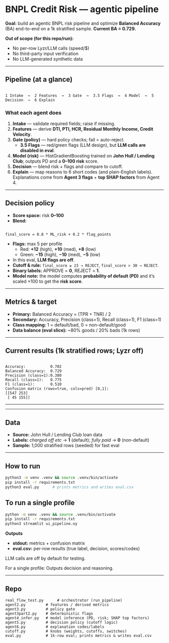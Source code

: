 
# BNPL Credit Risk — agentic pipeline

**Goal:** build an agentic BNPL risk pipeline and optimize **Balanced Accuracy** (BA) end-to-end on a 1k stratified sample. **Current BA = 0.729.**

**Out of scope (for this repo/run):**
- No per-row Lyzr/LLM calls (speed/$)
- No third-party input verification
- No LLM-generated synthetic data

---

## Pipeline (at a glance)

```

1 Intake  →  2 Features  →  3 Gate  →  3.5 Flags  →  4 Model  →  5 Decision  →  6 Explain

```

### What each agent does
1. **Intake** — validate required fields; raise if missing.  
2. **Features** — derive **DTI, PTI, HCR, Residual Monthly Income, Credit Velocity**.  
3. **Gate (policy)** — hard policy checks; fail = auto-reject.  
   - **3.5 Flags** — red/green flags (LLM design), but **LLM calls are disabled in eval**.  
4. **Model (risk)** — HistGradientBoosting trained on **John Hull / Lending Club**; outputs PD and a **0–100 risk** score.  
5. **Decision** — blend risk + flags and compare to cutoff.  
6. **Explain** — map reasons to 6 short codes (and plain-English labels). Explanations come from **Agent 3 flags** + **top SHAP factors** from Agent 4.

---

## Decision policy

- **Score space:** risk **0–100**
- **Blend:**
```

final_score = 0.8 * ML_risk + 0.2 * flag_points

```
- **Flags:** max 5 per profile  
  - Red: **+12** (high), **+10** (med), **+8** (low)  
  - Green: **−15** (high), **−10** (med), **−5** (low)
- In this eval, **LLM flags are off**.
- **Cutoff & rule:** `final_score ≥ 23 → REJECT`, `final_score > 30 → REJECT`.
- **Binary labels:** APPROVE = **0**, REJECT = **1**.
- **Model note:** the model computes **probability of default (PD)** and it’s scaled ×100 to get the **risk score**.

---

## Metrics & target

- **Primary:** Balanced Accuracy = (TPR + TNR) / 2  
- **Secondary:** Accuracy, Precision (class=1), Recall (class=1), F1 (class=1)  
- **Class mapping:** 1 = default/bad, 0 = non-default/good  
- **Data balance (eval slice):** ~80% goods / 20% bads (1k rows)

---

## Current results (1k stratified rows; Lyzr off)

```

Accuracy:           0.702
Balanced Accuracy:  0.729
Precision (class=1):0.380
Recall (class=1):   0.775
F1 (class=1):       0.510
Confusion matrix (rows=true, cols=pred) [0,1]:
[[547 253]
 [ 45 155]]
````



---



---

## Data

- **Source:** John Hull / Lending Club loan data  
- **Labels:** *charged off etc* → **1** (default); *fully paid* → **0** (non-default)  
- **Sample:** 1,000 stratified rows (seeded) for fast eval

---

## How to run

```bash
python3 -m venv .venv && source .venv/bin/activate
pip install -r requirements.txt
python3 eval.py      # prints metrics and writes eval.csv
````

## To run a single profile 
```bash
python -m venv .venv && source .venv/bin/activate
pip install -r requirements.txt
python3 streamlit ui_pipeline.oy     
````

**Outputs**

* **stdout:** metrics + confusion matrix
* **eval.csv:** per-row results (true label, decision, scores/codes)

LLM calls are off by default for testing.

For a single profile:
Outputs decision and reasoning. 


---

## Repo

```
real_flow_test.py      # orchestrator (run_pipeline)
agent2.py         # features / derived metrics
agent3.py         # policy gate
agent3part2.py    # deterministic flags
agent4_infer.py   # model inference (PD, risk; SHAP top factors)
agent5.py         # decision policy (cutoff logic)
agent6.py         # explanation codes/labels
cutoff.py         # knobs (weights, cutoffs, switches)
eval.py           # 1k-row eval; prints metrics & writes eval.csv
```

```
```




    

